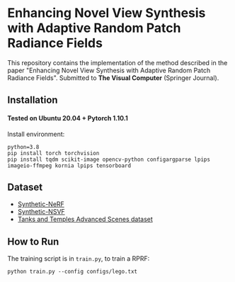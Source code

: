 # Enhancing Novel View Synthesis with Adaptive Random Patch Radiance Fields

This repository contains the implementation of the method described in the paper "Enhancing Novel View Synthesis with Adaptive Random Patch Radiance Fields".
Submitted to **The Visual Computer** (Springer Journal).
## Installation
 
#### Tested on Ubuntu 20.04 + Pytorch 1.10.1 

Install environment:
```
python=3.8
pip install torch torchvision
pip install tqdm scikit-image opencv-python configargparse lpips imageio-ffmpeg kornia lpips tensorboard
```
## Dataset
* [Synthetic-NeRF](https://drive.google.com/drive/folders/128yBriW1IG_3NJ5Rp7APSTZsJqdJdfc1) 
* [Synthetic-NSVF](https://dl.fbaipublicfiles.com/nsvf/dataset/Synthetic_NSVF.zip)
* [Tanks and Temples Advanced Scenes dataset](https://s3.eu-central-1.amazonaws.com/avg-projects/monosdf/data/tnt_advanced.tar)

## How to Run
The training script is in `train.py`, to train a RPRF:

```
python train.py --config configs/lego.txt
```
